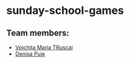 # sunday-school-games

## Team members:

- [Voichita Maria TRuscai](https://github.com/sabovoichita)
- [Denisa Puie](https://github.com/dpuie)
